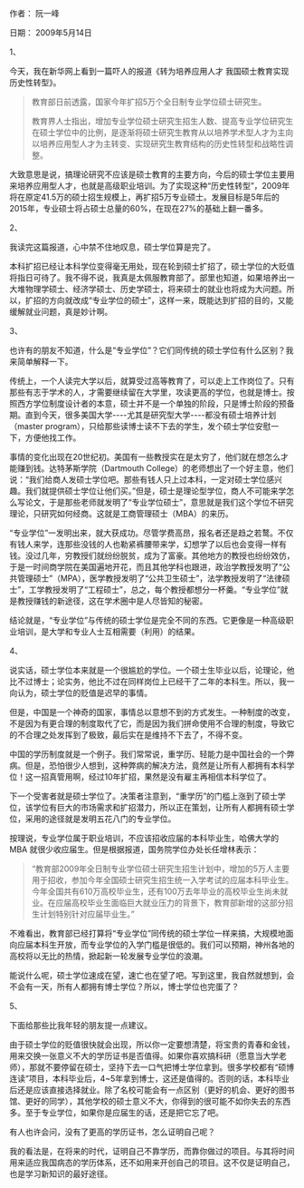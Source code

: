 作者： 阮一峰

日期： 2009年5月14日

1、

今天，我在新华网上看到一篇吓人的报道《转为培养应用人才 我国硕士教育实现历史性转型》。

>教育部日前透露，国家今年扩招5万个全日制专业学位硕士研究生。
>
>教育界人士指出，增加专业学位硕士研究生招生人数、提高专业学位研究生在硕士学位中的比例，是逐渐将硕士研究生教育从以培养学术型人才为主向以培养应用型人才为主转变、实现研究生教育结构的历史性转型和战略性调整。

大致意思是说，搞理论研究不应该是硕士教育的主要方向，今后的硕士学位主要用来培养应用型人才，也就是高级职业培训。为了实现这种“历史性转型”，2009年将在原定41.5万的硕士招生规模上，再扩招5万专业硕士。发展目标是5年后的2015年，专业硕士将占硕士总量的60%，在现在27%的基础上翻一番多。

2、

我读完这篇报道，心中禁不住地叹息，硕士学位算是完了。

本科扩招已经让本科学位变得毫无用处，现在轮到硕士扩招了，硕士学位的大贬值将指日可待了。我不得不说，我真是太佩服教育部了。部里也知道，如果培养出一大堆物理学硕士、经济学硕士、历史学硕士，将来硕士的就业也将成为大问题。所以，扩招的方向就改成“专业学位的硕士”，这样一来，既能达到扩招的目的，又能缓解就业问题，真是妙计啊。

3、

也许有的朋友不知道，什么是“专业学位”？它们同传统的硕士学位有什么区别？我来简单解释一下。

传统上，一个人读完大学以后，就算受过高等教育了，可以走上工作岗位了。只有那些有志于学术的人，才需要继续留在大学里，攻读更高的学位，也就是博士。按照西方学位制度设计者的本意，硕士并不是一个单独的阶段，只是博士阶段的预备期。直到今天，很多美国大学----尤其是研究型大学----都没有硕士培养计划（master program），只给那些读博士读不下去的学生，发个硕士学位安慰一下，方便他找工作。

事情的变化出现在20世纪初。美国有一些教授实在是太穷了，他们就在想怎么才能赚到钱。达特茅斯学院（Dartmouth College）的老师想出了一个好主意，他们说：“我们给商人发硕士学位吧。那些有钱人只上过本科，一定对硕士学位感兴趣。我们就提供硕士学位让他们买。”但是，硕士是理论型学位，商人不可能来学怎么写论文，于是那些老师就发明了“专业学位硕士”，意思就是我们这个学位不研究理论，只研究如何经商。这就是工商管理硕士（MBA）的来历。

“专业学位”一发明出来，就大获成功。尽管学费高昂，报名者还是趋之若鹜。不仅有钱人来学，连那些没钱的人也勒紧裤腰带来学，幻想学了以后也会变得一样有钱。没过几年，穷教授们就纷纷脱贫，成为了富豪。其他地方的教授也纷纷效仿，于是一时间商学院在美国遍地开花，而且其他学科也跟进，政治学教授发明了“公共管理硕士”（MPA），医学教授发明了“公共卫生硕士”，法学教授发明了“法律硕士”，工学教授发明了“工程硕士”，总之，每个教授都想分一杯羹。“专业学位”就是教授赚钱的新途径，这在学术圈中是人尽皆知的秘密。

结论就是，“专业学位”与传统的硕士学位是完全不同的东西。它更像是一种高级职业培训，是大学和专业人士互相需要（利用）的结果。

4、

说实话，硕士学位本来就是一个很尴尬的学位。一个硕士生毕业以后，论理论，他比不过博士；论实务，他比不过在同样岗位上已经干了二年的本科生。所以，我一向认为，硕士学位的贬值是迟早的事情。

但是，中国是一个神奇的国家，事情总以意想不到的方式发生。一种制度的改变，不是因为有更合理的制度取代了它，而是因为我们拼命使用不合理的制度，导致它的不合理之处发挥到了极致，最后实在是维持不下去了，不得不变。

中国的学历制度就是一个例子。我们常常说，重学历、轻能力是中国社会的一个弊病。但是，恐怕很少人想到，这种弊病的解决方法，竟然是让所有人都拥有本科学位！这一招真管用啊，经过10年扩招，果然是没有雇主再相信本科学位了。

下一个受害者就是硕士学位了。决策者注意到，“重学历”的门槛上涨到了硕士学位，该学位有巨大的市场需求和扩招潜力，所以正在策划，让所有人都拥有硕士学位，采用的途径就是发明五花八门的专业学位。

按理说，专业学位属于职业培训，不应该招收应届的本科毕业生，哈佛大学的 MBA 就很少收应届生。但是根据报道，国务院学位办处长任增林表示：

>“教育部2009年全日制专业学位硕士研究生招生计划中，增加的5万人主要用于招收，参加今年全国硕士研究生招生统一入学考试的应届本科毕业生。今年全国共有610万高校毕业生，还有100万去年毕业的高校毕业生尚未就业。在应届高校毕业生面临巨大就业压力的背景下，教育部新增的这部分招生计划特别针对应届毕业生。”

不难看出，教育部已经打算将“专业学位”同传统的硕士学位一样来搞，大规模地面向应届本科生开放，而专业学位的入学门槛是很低的。我们可以预期，神州各地的高校将以无比的热情，掀起新一轮发展专业学位的浪潮。

能说什么呢，硕士学位速成在望，速亡也在望了吧。写到这里，我自然就想到，会不会有一天，所有人都拥有博士学位？所以，博士学位也完蛋了？

5、

下面给那些比我年轻的朋友提一点建议。

由于硕士学位的贬值很快就会出现，所以你一定要想清楚，将宝贵的青春和金钱，用来交换一张意义不大的学历证书是否值得。如果你喜欢搞科研（愿意当大学老师），那就不要停留在硕士，坚持下去一口气把博士学位拿到。很多学校都有“硕博连读”项目，本科毕业后，4~5年拿到博士，这还是值得的。否则的话，本科毕业后还是应该直接选择就业。除了名校可能会有一点区别（更好的机会、更好的图书馆、更好的同学），其他学校的硕士意义不大，你得到的很可能不如你失去的东西多。至于专业学位，如果你是应届生的话，还是把它忘了吧。

有人也许会问，没有了更高的学历证书，怎么证明自己呢？

我的看法是，在将来的时代，证明自己不靠学历，而靠你做过的项目。与其将时间用来适应我国病态的学历体系，还不如用来开创自己的项目。这不仅是证明自己，也是学习新知识的最好途径。